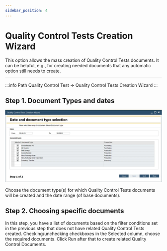 ```yaml
---
sidebar_position: 4
---
```


# Quality Control Tests Creation Wizard

This option allows the mass creation of Quality Control Tests documents. It can be helpful, e.g., for creating needed documents that any automatic option still needs to create.

---

:::info Path
    Quality Control Test → Quality Control Tests Creation Wizard
:::

## Step 1. Document Types and dates

![Wizard](./media/quality-control-tests-creation-wizard/quality-control-tests-wizard.webp)

Choose the document type(s) for which Quality Control Tests documents will be created and the date range (of base documents).

## Step 2. Choosing specific documents

In this step, you have a list of documents based on the filter conditions set in the previous step that does not have related Quality Control Tests created. Checking/unchecking checkboxes in the Selected column, choose the required documents. Click Run after that to create related Quality Control Documents.
